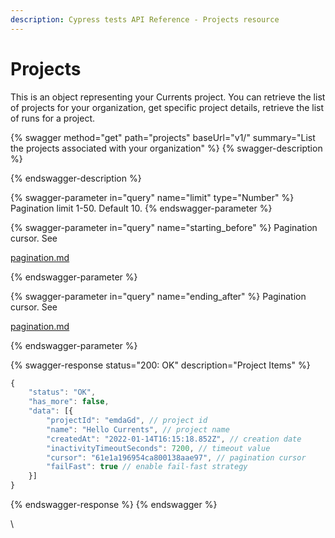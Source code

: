 ```yaml
---
description: Cypress tests API Reference - Projects resource
---
```


# Projects

This is an object representing your Currents project. You can retrieve the list of projects for your organization, get specific project details, retrieve the list of runs for a project.

{% swagger method="get" path="projects" baseUrl="v1/" summary="List the projects associated with your organization" %}
{% swagger-description %}

{% endswagger-description %}

{% swagger-parameter in="query" name="limit" type="Number" %}
Pagination limit 1-50. Default 10.
{% endswagger-parameter %}

{% swagger-parameter in="query" name="starting_before" %}
Pagination cursor. See 

[pagination.md](../pagination.md "mention")


{% endswagger-parameter %}

{% swagger-parameter in="query" name="ending_after" %}
Pagination cursor. See 

[pagination.md](../pagination.md "mention")


{% endswagger-parameter %}

{% swagger-response status="200: OK" description="Project Items" %}
```javascript
{
    "status": "OK",
    "has_more": false,
    "data": [{
        "projectId": "emdaGd", // project id
        "name": "Hello Currents", // project name
        "createdAt": "2022-01-14T16:15:18.852Z", // creation date
        "inactivityTimeoutSeconds": 7200, // timeout value
        "cursor": "61e1a196954ca800138aae97", // pagination cursor
        "failFast": true // enable fail-fast strategy
    }]
}
```
{% endswagger-response %}
{% endswagger %}

\
